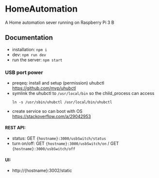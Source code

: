 # HomeAutomation
A Home automation sever running on Raspberry Pi 3 B

## Documentation
- installation: `npm i`
- dev: `npm run dev`
- run the server: `npm start`

### USB port power
 - preqeq: install and setup (permission) uhubctl https://github.com/mvp/uhubctl
 - symlink the uhubctl to `/usr/local/bin` so the child_process can access
   ```
   ln -s /usr/sbin/uhubctl /usr/local/bin/uhubctl
   ```
 - create service so can boot with OS https://stackoverflow.com/a/29042953
 
 #### REST API:
 - status: GET `{hostname}:3000/usbSwitch/status`
 - turn on/off: GET `{hostname}:3000/usbSwitch/on` / GET `{hostname}:3000/usbSwitch/off`
 #### UI:
 - http://{hostname}:3002/static
